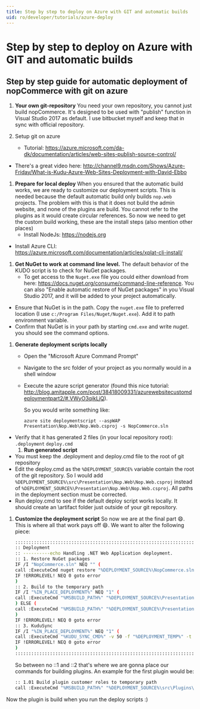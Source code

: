 ```yaml
---
title: Step by step to deploy on Azure with GIT and automatic builds
uid: ro/developer/tutorials/azure-deploy
---
```


# Step by step to deploy on Azure with GIT and automatic builds

## Step by step guide for automatic deployment of nopCommerce with git on azure

1. **Your own git-repository** You need your own repository, you cannot just build nopCommerce. It's designed to be used with "publish" function in Visual Studio 2017 as default. I use bitbucket myself and keep that in sync with official repository.

2. Setup git on azure
    
    - Tutorial: <https://azure.microsoft.com/da-dk/documentation/articles/web-sites-publish-source-control/>

- There's a great video here: <http://channel9.msdn.com/Shows/Azure-Friday/What-is-Kudu-Azure-Web-Sites-Deployment-with-David-Ebbo>

1. **Prepare for local deploy** When you ensured that the automatic build works, we are ready to customize our deployment scripts. This is needed because the default automatic build only builds `nop.web` projects. The problem with this is that it does not build the admin website, and none of the plugins are build. You cannot refer to the plugins as it would create circular references. So now we need to get the custom build working, these are the install steps (also mention other places) 
    - Install NodeJs: <https://nodejs.org>

- Install Azure CLI: <https://azure.microsoft.com/documentation/articles/xplat-cli-install/>

1. **Get NuGet to work at command line level.** The default behavior of the KUDO script is to check for NuGet packages. 
   - To get access to the `Nuget.exe` file you could either download from here: <https://docs.nuget.org/consume/command-line-reference>. You can also "Enable automatic restore of NuGet packages" in you Visual Studio 2017, and it will be added to your project automatically.

- Ensure that NuGet is in the path. Copy the `nuget.exe` file to preferred location (I use `c:/Program Files/Nuget/Nuget.exe`). Add it to path environment variable.
- Confirm that NuGet is in your path by starting `cmd.exe` and write *nuget*. you should see the command options.

1. **Generate deployment scripts locally**
    
    - Open the "Microsoft Azure Command Prompt"
    - Navigate to the src folder of your project as you normally would in a shell window
    - Execute the azure script generator (found this nice tutorial: <http://blog.amitapple.com/post/38418009331/azurewebsitecustomdeploymentpart2/#.VWyO3qikLjQ>).
        
        So you would write something like:
        
        `azure site deploymentscript --aspWAP Presentation\Nop.Web\Nop.Web.csproj -s NopCommerce.sln`

- Verify that it has generated 2 files (in your local repository root): `.deployment` `deploy.cmd` 
    1. **Run generated script**
- You must keep the .deployment and deploy.cmd file to the root of git repository
- Edit the deploy.cmd as the `%DEPLOYMENT_SOURCE%` variable contain the root of the git repository. So I would add `%DEPLOYMENT_SOURCE%\src\Presentation\Nop.Web\Nop.Web.csproj` instead of `%DEPLOYMENT_SOURCE%\Presentation\Nop.Web\Nop.Web.csproj`. All paths in the deployment section must be corrected.
- Run deploy.cmd to see if the default deploy script works locally. It should create an \artifact folder just outside of your git repository.

1. **Customize the deployment script** So now we are at the final part :smile:. This is where all that work pays off :smile:. We want to alter the following piece:

    ```sh
    ::::::::::::::::::::::::::::::::::::::::::::::::::::::::::::::::::::::::::::::::::::::::::::::::::::::::::::::::::::::::::::::::::
    :: Deployment
    :: ----------echo Handling .NET Web Application deployment.
    :: 1. Restore NuGet packages
    IF /I "NopCommerce.sln" NEQ "" (
    call :ExecuteCmd nuget restore "%DEPLOYMENT_SOURCE%\NopCommerce.sln"
    IF !ERRORLEVEL! NEQ 0 goto error
    )
    :: 2. Build to the temporary path
    IF /I "%IN_PLACE_DEPLOYMENT%" NEQ "1" (
    call :ExecuteCmd "%MSBUILD_PATH%" "%DEPLOYMENT_SOURCE%\Presentation\Nop.Web\Nop.Web.csproj" /nologo /verbosity:m /t:Build /t:pipelinePreDeployCopyAllFilesToOneFolder /p:_PackageTempDir="%DEPLOYMENT_TEMP%";AutoParameterizationWebConfigConnectionStrings=false;Configuration=Release /p:SolutionDir="%DEPLOYMENT_SOURCE%\.\\" %SCM_BUILD_ARGS%
    ) ELSE (
    call :ExecuteCmd "%MSBUILD_PATH%" "%DEPLOYMENT_SOURCE%\Presentation\Nop.Web\Nop.Web.csproj" /nologo /verbosity:m /t:Build /p:AutoParameterizationWebConfigConnectionStrings=false;Configuration=Release /p:SolutionDir="%DEPLOYMENT_SOURCE%\.\\" %SCM_BUILD_ARGS%
    )
    IF !ERRORLEVEL! NEQ 0 goto error
    :: 3. KuduSync
    IF /I "%IN_PLACE_DEPLOYMENT%" NEQ "1" (
    call :ExecuteCmd "%KUDU_SYNC_CMD%" -v 50 -f "%DEPLOYMENT_TEMP%" -t "%DEPLOYMENT_TARGET%" -n "%NEXT_MANIFEST_PATH%" -p "%PREVIOUS_MANIFEST_PATH%" -i ".git;.hg;.deployment;deploy.cmd"
    IF !ERRORLEVEL! NEQ 0 goto error
    )
    ::::::::::::::::::::::::::::::::::::::::::::::::::::::::::::::::::::::::::::::::::::::::::::::::::::::::::::::::::::::::::::::::::
    ```

     So between no ::1 and ::2 that's where we are gonna place our commands for building plugins.
     An example for the first plugin would be:
    

    ```sh
    :: 1.01 Build plugin customer roles to temporary path
    call :ExecuteCmd "%MSBUILD_PATH%" "%DEPLOYMENT_SOURCE%\src\Plugins\Nop.Plugin.DiscountRules.CustomerRoles\Nop.Plugin.DiscountRules.CustomerRoles.csproj" /nologo /verbosity:m /t:Build /p:AutoParameterizationWebConfigConnectionStrings=false;Configuration=Release /p:SolutionDir="%DEPLOYMENT_SOURCE%\.\\" %SCM_BUILD_ARGS%
    ```

Now the plugin is build when you run the deploy scripts :)